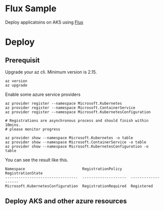 # Flux Sample

Deploy applicatoins on AKS using [Flux](https://fluxcd.io/)

# Deploy

## Prerequisit

Upgrade your az cli. Minimum version is 2.15.

```shell
az version
az upgrade
```

Enable some azure service providers

```shell
az provider register --namespace Microsoft.Kubernetes
az provider register --namespace Microsoft.ContainerService
az provider register --namespace Microsoft.KubernetesConfiguration

# Registrations are asynchronous process and should finish within 10mins.
# please monitor progress

az provider show --namespace Microsoft.Kubernetes -o table
az provider show --namespace Microsoft.ContainerService -o table
az provider show --namespace Microsoft.KubernetesConfiguration -o table

```

You can see the result like this.

```
Namespace                          RegistrationPolicy    RegistrationState
---------------------------------  --------------------  -------------------
Microsoft.KubernetesConfiguration  RegistrationRequired  Registered
```

## Deploy AKS and other azure resources

## 

